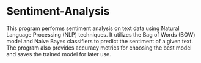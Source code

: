 # Sentiment-Analysis
This program performs sentiment analysis on text data using Natural Language Processing (NLP) techniques. It utilizes the Bag of Words (BOW) model and Naive Bayes classifiers to predict the sentiment of a given text. The program also provides accuracy metrics for choosing the best model and saves the trained model for later use.
